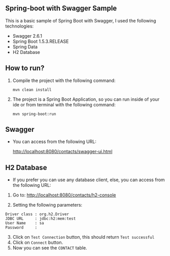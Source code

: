 Spring-boot with Swagger Sample
---

This is a basic sample of Spring Boot with Swagger, I used the following technologies:
* Swagger 2.6.1
* Spring Boot 1.5.3.RELEASE
* Spring Data
* H2 Database

How to run?
---

1. Compile the project with the following command:

   ```mvn clean install```

2. The project is a Spring Boot Application, so you can run inside of your ide or from terminal with the following command:

   ```mvn spring-boot:run```

Swagger
---

* You can access from the following URL:

    [http://localhost:8080/contacts/swagger-ui.html][1]


H2 Database
---

* If you prefer you can use any database client, else, you can access from the following URL:

1. Go to: [http://localhost:8080/contacts/h2-console][2]
 
2. Setting the following parameters:
```
Driver class : org.h2.Driver
JDBC URL     : jdbc:h2:mem:test
User Name    : sa
Password     :
```
3. Click on `Test Connection` button, this should return `Test successful`
4. Click on `Connect` button.
5. Now you can see the `CONTACT` table.


[1]: http://localhost:8080/contacts/swagger-ui.html
[2]: http://localhost:8080/contacts/h2-console